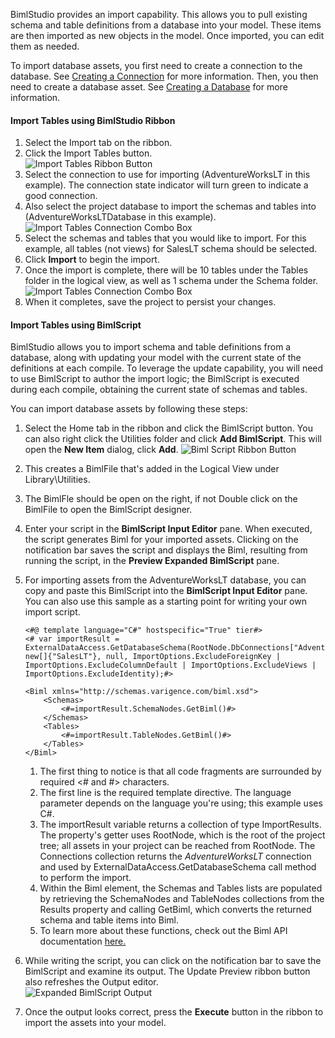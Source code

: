 BimlStudio provides an import capability. This allows you to pull existing schema and table definitions from a database into your model. These items are then imported as new objects in the model. Once imported, you can edit them as needed.

To import database assets, you first need to create a connection to the database. See [Creating a Connection](Creating%20a%20New%20Connection) for more information. Then, you then need to create a database asset. See [Creating a Database](Creating%20a%20New%20Database) for more information. 

#### Import Tables using BimlStudio Ribbon

1.  Select the Import tab on the ribbon.
2.  Click the Import Tables button.  
    ![Import Tables Ribbon Button](https://varigencecom.blob.core.windows.net/images-mistdocumentation/005_Step02.png)
3.  Select the connection to use for importing (AdventureWorksLT in this example). The connection state indicator will turn green to indicate a good connection.
4.  Also select the project database to import the schemas and tables into (AdventureWorksLTDatabase in this example).  
    ![Import Tables Connection Combo Box](https://varigencecom.blob.core.windows.net/images-mistdocumentation/005_Step03.png)
5.  Select the schemas and tables that you would like to import. For this example, all tables (not views) for SalesLT schema should be selected. 
6.  Click **Import** to begin the import.
7.  Once the import is complete, there will be 10 tables under the Tables folder in the logical view, as well as 1 schema under the Schema folder.
    ![Import Tables Connection Combo Box](https://varigencecom.blob.core.windows.net/images-mistdocumentation/005_Step04.png)
8.  When it completes, save the project to persist your changes.

#### Import Tables using BimlScript
BimlStudio allows you to import schema and table definitions from a database, along with updating your model with the current state of the definitions at each compile. To leverage the update capability, you will need to use BimlScript to author the import logic; the BimlScript is executed during each compile, obtaining the current state of schemas and tables.

You can import database assets by following these steps:

1.  Select the Home tab in the ribbon and click the BimlScript button. You can also right click the Utilities folder and click **Add BimlScript**. This will open the **New Item** dialog, click **Add**.
    ![Biml Script Ribbon Button](https://varigencecom.blob.core.windows.net/images-mistdocumentation-importingtableswithbimlscript/005a_Step1.png)

2.  This creates a BimlFile that's added in the Logical View under Library\Utilities.  

3.  The BimlFle should be open on the right, if not Double click on the BimlFile to open the BimlScript designer.  

7.  Enter your script in the **BimlScript Input Editor** pane. When executed, the script generates Biml for your imported assets. Clicking on the notification bar saves the script and displays the Biml, resulting from running the script, in the **Preview Expanded BimlScript** pane.

9.  For importing assets from the AdventureWorksLT database, you can copy and paste this BimlScript into the **BimlScript Input Editor** pane. You can also use this sample as a starting point for writing your own import script.
    
    
        <#@ template language="C#" hostspecific="True" tier#>
        <# var importResult = ExternalDataAccess.GetDatabaseSchema(RootNode.DbConnections["AdventureWorksLT"], new[]{"SalesLT"}, null, ImportOptions.ExcludeForeignKey | ImportOptions.ExcludeColumnDefault | ImportOptions.ExcludeViews | ImportOptions.ExcludeIdentity);#>

        <Biml xmlns="http://schemas.varigence.com/biml.xsd">
            <Schemas>
                <#=importResult.SchemaNodes.GetBiml()#>
            </Schemas>
            <Tables> 
                <#=importResult.TableNodes.GetBiml()#>
            </Tables>
        </Biml>

    1.  The first thing to notice is that all code fragments are surrounded by required <# and #> characters.
    2.  The first line is the required template directive. The language parameter depends on the language you're using; this example uses C#.
    3.  The importResult variable returns a collection of type ImportResults. The property's getter uses RootNode, which is the root of the project tree; all assets in your project can be reached from RootNode. The Connections collection returns the _AdventureWorksLT_ connection and used by ExternalDataAccess.GetDatabaseSchema call method to perform the import.
    5.  Within the Biml element, the Schemas and Tables lists are populated by retrieving the SchemaNodes and TableNodes collections from the Results property and calling GetBiml, which converts the returned schema and table items into Biml.
    6.  To learn more about these functions, check out the Biml API documentation [here.](http://www.varigence.com/documentation/biml/api.html)
10.  While writing the script, you can click on the notification bar to save the BimlScript and examine its output. The Update Preview ribbon button also refreshes the Output editor.  
    ![Expanded BimlScript Output](https://varigencecom.blob.core.windows.net/images-mistdocumentation-importingtableswithbimlscript/005a_Step2.png)  

12.  Once the output looks correct, press the **Execute** button in the ribbon to import the assets into your model.  

